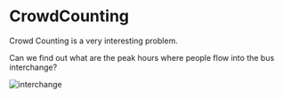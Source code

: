 # CrowdCounting

Crowd Counting is a very interesting problem. 

Can we find out what are the peak hours where people flow into the bus interchange?

![interchange](CCK_C-14_detection2.jpg)
